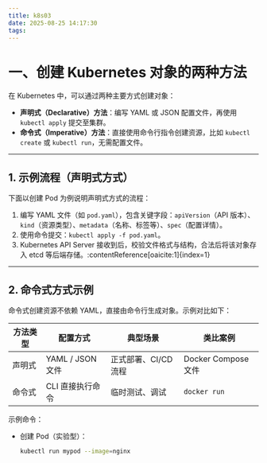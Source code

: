 ```yaml
---
title: k8s03
date: 2025-08-25 14:17:30
tags:
---
```

# 一、创建 Kubernetes 对象的两种方法

在 Kubernetes 中，可以通过两种主要方式创建对象：

- **声明式（Declarative）方法**：编写 YAML 或 JSON 配置文件，再使用 `kubectl apply` 提交至集群。
- **命令式（Imperative）方法**：直接使用命令行指令创建资源，比如 `kubectl create` 或 `kubectl run`，无需配置文件。

---

## 1. 示例流程（声明式方式）

下面以创建 Pod 为例说明声明式方式的流程：

1. 编写 YAML 文件（如 `pod.yaml`），包含关键字段：`apiVersion`（API 版本）、`kind`（资源类型）、`metadata`（名称、标签等）、`spec`（配置详情）。
2. 使用命令提交：`kubectl apply -f pod.yaml`。
3. Kubernetes API Server 接收到后，校验文件格式与结构，合法后将该对象存入 etcd 等后端存储。:contentReference[oaicite:1]{index=1}

---

## 2. 命令式方式示例

命令式创建资源不依赖 YAML，直接由命令行生成对象。示例对比如下：

| 方法类型   | 配置方式       | 典型场景           | 类比案例            |
|------------|----------------|--------------------|---------------------|
| 声明式     | YAML / JSON 文件 | 正式部署、CI/CD 流程 | Docker Compose 文件 |
| 命令式     | CLI 直接执行命令 | 临时测试、调试       | `docker run`        |

示例命令：

- 创建 Pod（实验型）：
  ```bash
  kubectl run mypod --image=nginx

